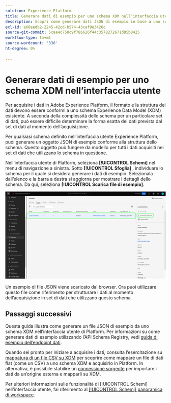```yaml
---
solution: Experience Platform
title: Generare dati di esempio per uno schema XDM nell’interfaccia utente
description: Scopri come generare dati JSON di esempio in base a uno schema esistente nell’interfaccia utente di Adobe Experience Platform.
exl-id: e60eedb2-2245-42cd-b574-43caf9e3426c
source-git-commit: 5caa4c750c9f786626f44c3578272671d85b8425
workflow-type: tm+mt
source-wordcount: '336'
ht-degree: 0%

---
```


# Generare dati di esempio per uno schema XDM nell’interfaccia utente

Per acquisire i dati in Adobe Experience Platform, il formato e la struttura dei dati devono essere conformi a uno schema Experience Data Model (XDM) esistente. A seconda della complessità dello schema per un particolare set di dati, può essere difficile determinare la forma esatta dei dati prevista dal set di dati al momento dell’acquisizione.

Per qualsiasi schema definito nell’interfaccia utente Experience Platform, puoi generare un oggetto JSON di esempio conforme alla struttura dello schema. Questo oggetto può fungere da modello per tutti i dati acquisiti nei set di dati che utilizzano lo schema in questione.

Nell’interfaccia utente di Platform, seleziona **[!UICONTROL Schemi]** nel menu di navigazione a sinistra. Sotto **[!UICONTROL Sfoglia]** , individuare lo schema per il quale si desidera generare i dati di esempio. Selezionala dall’elenco e la barra a destra si aggiorna per mostrare i dettagli dello schema. Da qui, seleziona **[!UICONTROL Scarica file di esempio]**.

![](../images/ui/sample/sample-data.png)

Un esempio di file JSON viene scaricato dal browser. Ora puoi utilizzare questo file come riferimento per strutturare i dati al momento dell’acquisizione in set di dati che utilizzano questo schema.

## Passaggi successivi

Questa guida illustra come generare un file JSON di esempio da uno schema XDM nell’interfaccia utente di Platform. Per informazioni su come generare dati di esempio utilizzando l’API Schema Registry, vedi [guida di esempio dell’endpoint dati](../api/sample-data.md).

Quando sei pronto per iniziare a acquisire i dati, consulta l’esercitazione su [mappatura di un file CSV su XDM](../../ingestion/tutorials/map-csv/overview.md) per scoprire come mappare un file di dati flat (come un CSV) a uno schema XDM e acquisirlo in Platform. In alternativa, è possibile stabilire un [connessione sorgente](../../sources/home.md) per importare i dati da un’origine esterna e mapparli su XDM.

Per ulteriori informazioni sulle funzionalità di [!UICONTROL Schemi] nell&#39;interfaccia utente, fai riferimento al [[!UICONTROL Schemi] panoramica di workspace](./overview.md).
